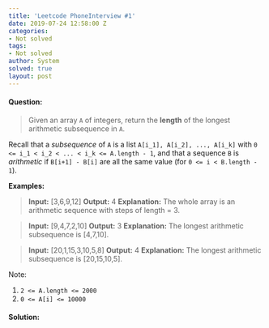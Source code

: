 ```yaml
---
title: 'Leetcode PhoneInterview #1'
date: 2019-07-24 12:58:00 Z
categories:
- Not solved
tags:
- Not solved
author: System
solved: true
layout: post
---
```


#### Question:
> Given an array  `A`  of integers, return the  **length**  of the longest arithmetic subsequence in  `A`.

Recall that a  _subsequence_  of  `A`  is a list  `A[i_1], A[i_2], ..., A[i_k]`  with  `0 <= i_1 < i_2 < ... < i_k <= A.length - 1`, and that a sequence  `B` is  _arithmetic_  if  `B[i+1] - B[i]`  are all the same value (for  `0 <= i < B.length - 1`).

**Examples:**
> **Input:** [3,6,9,12]
**Output:** 4
**Explanation:** 
The whole array is an arithmetic sequence with steps of length = 3.

> **Input:** [9,4,7,2,10]
**Output:** 3
**Explanation:** 
The longest arithmetic subsequence is [4,7,10].

> **Input:** [20,1,15,3,10,5,8]
**Output:** 4
**Explanation:** 
The longest arithmetic subsequence is [20,15,10,5].

Note:
1.  `2 <= A.length <= 2000`
2.  `0 <= A[i] <= 10000`

#### Solution:


